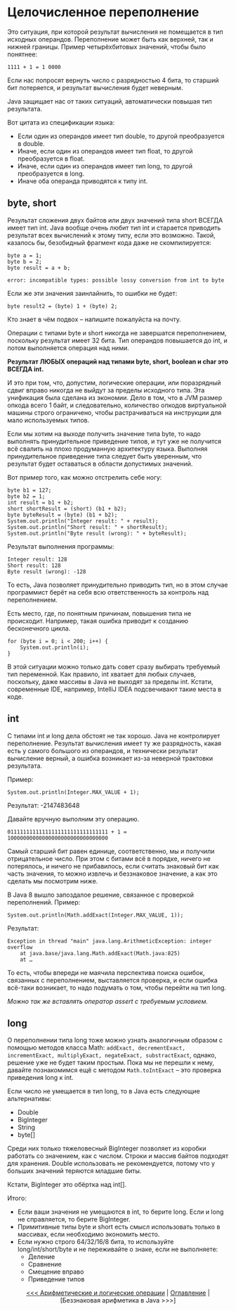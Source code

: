 Целочисленное переполнение
==========================

Это ситуация, при которой результат вычисления не помещается в тип исходных операндов. Переполнение может быть как верхней, так и нижней границы. Пример четырёхбитовых значений, чтобы было понятнее:

```
1111 + 1 = 1 0000
```

Если нас попросят вернуть число с разрядностью 4 бита, то старший бит потеряется, и результат вычисления будет неверным.

Java защищает нас от таких ситуаций, автоматически повышая тип результата.

Вот цитата из спецификации языка:

*	Если один из операндов имеет тип double, то другой преобразуется в double.
*	Иначе, если один из операндов имеет тип float, то другой преобразуется в float.
*	Иначе, если один из операндов имеет тип long, то другой преобразуется в long.
*	Иначе оба операнда приводятся к типу int.

byte, short
-----------

Результат сложения двух байтов или двух значений типа short ВСЕГДА имеет тип int. Java вообще очень любит тип int и старается приводить результат всех вычислений к этому типу, если это возможно. Такой, казалось бы, безобидный фрагмент кода даже не скомпилируется:

```
byte a = 1;
byte b = 2;
byte result = a + b;

error: incompatible types: possible lossy conversion from int to byte
```

Если же эти значения заинлайнить, то ошибки не будет:

```
byte result2 = (byte) 1 + (byte) 2;
```

Кто знает в чём подвох – напишите пожалуйста на почту.

Операции с типами byte и short никогда не завершатся переполнением, поскольку результат имеет 32 бита. Тип операндов повышается до int, и потом выполняется операция над ними.

**Результат ЛЮБЫХ операций над типами byte, short, boolean и char это ВСЕГДА int.**

И это при том, что, допустим, логические операции, или поразрядный сдвиг вправо никогда не выйдут за пределы исходного типа. Эта унификация была сделана из экономии. Дело в том, что в JVM размер опкода всего 1 байт, и следовательно, количество опкодов виртуальной машины строго ограничено, чтобы растрачиваться на инструкции для мало используемых типов.

Если мы хотим на выходе получить значение типа byte, то надо выполнять принудительное приведение типов, и тут уже не получится всё свалить на плохо продуманную архитектуру языка. Выполняя принудительное приведение типа следует быть уверенным, что результат будет оставаться в области допустимых значений.

Вот пример того, как можно отстрелить себе ногу:

```
byte b1 = 127;
byte b2 = 1;
int result = b1 + b2;
short shortResult = (short) (b1 + b2);
byte byteResult = (byte) (b1 + b2);
System.out.println("Integer result: " + result);
System.out.println("Short result: " + shortResult);
System.out.println("Byte result (wrong): " + byteResult);
```

Результат выполнения программы:

```
Integer result: 128
Short result: 128
Byte result (wrong): -128
```

То есть, Java позволяет принудительно приводить тип, но в этом случае программист берёт на себя всю ответственность за контроль над переполнением.

Есть место, где, по понятным причинам, повышения типа не происходит. Например, такая ошибка приводит к созданию бесконечного цикла.

```
for (byte i = 0; i < 200; i++) {
    System.out.println(i);
}
```

В этой ситуации можно только дать совет сразу выбирать требуемый тип переменной. Как правило, int хватает для любых случаев, поскольку, даже массивы в Java не выходят за пределы int. Кстати, современные IDE, например, IntelliJ IDEA подсвечивают такие места в коде.

int
---

С типами int и long дела обстоят не так хорошо. Java не контролирует переполнение. Результат вычисления имеет ту же разрядность, какая есть у самого большого из операндов, и технически результат вычисление верный, а ошибка возникает из-за неверной трактовки результата.

Пример:

```
System.out.println(Integer.MAX_VALUE + 1);
```

Результат: -2147483648

Давайте вручную выполним эту операцию.

```
01111111111111111111111111111111 + 1 = 10000000000000000000000000000000
```

Самый старший бит равен единице, соответственно, мы и получили отрицательное число. При этом с битами всё в порядке, ничего не потерялось, и ничего не прибавилось, если считать знаковый бит как часть значения, то можно извлечь и беззнаковое значение, а как это сделать мы посмотрим ниже.

В Java 8 вышло запоздалое решение, связанное с проверкой переполнений. Пример:

```
System.out.println(Math.addExact(Integer.MAX_VALUE, 1));
```

Результат:

```
Exception in thread "main" java.lang.ArithmeticException: integer overflow
	at java.base/java.lang.Math.addExact(Math.java:825)
	at …
```

То есть, чтобы впереди не маячила перспектива поиска ошибок, связанных с переполнением, выставляется проверка, и если ошибка всё-таки возникает, то надо подумать о том, чтобы перейти на тип long.

*Можно так же вставлять оператор assert с требуемым условием.*


long
----

О переполнении типа long тоже можно узнать аналогичным образом с помощью методов класса Math: `addExact, decrementExact, incrementExact, multiplyExact, negateExact, substractExact`, однако, решение уже не будет таким простым. Пока мы не перешли к нему, давайте познакомимся ещё с методом `Math.toIntExact` – это проверка приведения long к int.

Если число не умещается в тип long, то в Java есть следующие альтернативы:

*	Double
*	BigInteger
*	String
*	byte[]

Среди них только тяжеловесный BigInteger позволяет из коробки работать со значением, как с числом. Строки и массив байтов подходят для хранения. Double использовать не рекомендуется, потому что у больших значений теряются младшие биты.

Кстати, BigInteger это обёртка над int[].

Итого:

*	Если ваши значения не умещаются в int, то берите long. Если и long не справляется, то берите BigInteger.
*	Примитивные типы byte и short есть смысл использовать только в массивах, если необходимо экономить место.
*	Если нужно строго 64/32/16/8 бита, то используйте long/int/short/byte и не переживайте о знаке, если не выполняете:
    *	Деление
    *	Сравнение
    *	Смещение вправо
    *	Приведение типов

<div align="center">
	
[<<< Арифметические и логические операции](numbers-operations.md) | [Оглавление](toc.md) | [Беззнаковая арифметика в Java >>>]
</div>
